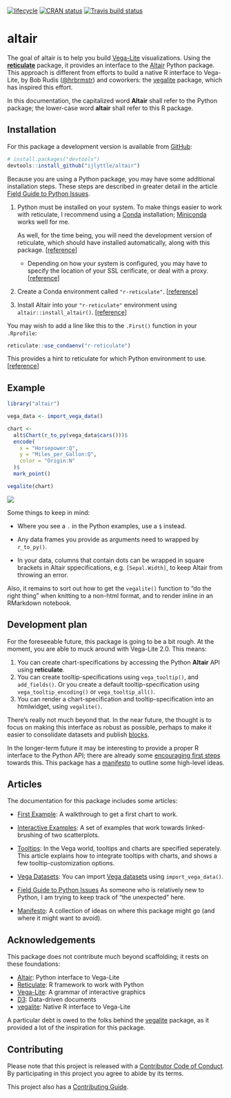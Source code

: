 
<!-- README.md is generated from README.Rmd. Please edit that file -->

[![lifecycle](https://img.shields.io/badge/lifecycle-experimental-orange.svg)](https://www.tidyverse.org/lifecycle/#experimental)
[![CRAN
status](https://www.r-pkg.org/badges/version/altair)](https://cran.r-project.org/package=altair)
[![Travis build
status](https://travis-ci.org/ijlyttle/altair.svg?branch=master)](https://travis-ci.org/ijlyttle/altair)

# altair

The goal of altair is to help you build
[Vega-Lite](https://vega.github.io/vega-lite) visualizations. Using the
[**reticulate**](https://rstudio.github.io/reticulate) package, it
provides an interface to the [Altair](https://altair-viz.github.io)
Python package. This approach is different from efforts to build a
native R interface to Vega-Lite, by Bob Rudis
([@hrbrmstr](https://github.com/hrbrmstr)) and coworkers: the
[vegalite](https://github.com/hrbrmstr/vegalite) package, which has
inspired this effort.

In this documentation, the capitalized word **Altair** shall refer to
the Python package; the lower-case word **altair** shall refer to this R
package.

## Installation

For this package a development version is available from
[GitHub](https://github.com/):

``` r
# install.packages("devtools")
devtools::install_github("ijlyttle/altair")
```

Because you are using a Python package, you may have some additional
installation steps. These steps are described in greater detail in the
article [Field Guide to Python
Issues](https://ijlyttle.github.io/altair/articles/field-guide-python.html).

1.  Python must be installed on your system. To make things easier to
    work with reticulate, I recommend using a
    [Conda](https://conda.io/docs) installation;
    [Miniconda](https://conda.io/docs/user-guide/install/download.html#anaconda-or-miniconda)
    works well for me.
    
    As well, for the time being, you will need the development version
    of reticulate, which should have installed automatically, along with
    this package.
    \[[reference](https://ijlyttle.github.io/altair/articles/field-guide-python.html/#reticulate-python)\]
    
      - Depending on how your system is configured, you may have to
        specify the location of your SSL cerificate, or deal with a
        proxy.
        \[[reference](https://ijlyttle.github.io/altair/articles/field-guide-python.html/#reticulate-python)\]

2.  Create a Conda environment called `"r-reticulate"`.
    \[[reference](https://ijlyttle.github.io/altair/articles/field-guide-python.html/#python-env)\]

3.  Install Altair into your `"r-reticulate"` environment using
    `altair::install_altair()`.
    \[[reference](https://ijlyttle.github.io/altair/articles/field-guide-python.html/#altair)\]

You may wish to add a line like this to the `.First()` function in your
`.Rprofile`:

``` r
reticulate::use_condaenv("r-reticulate")
```

This provides a hint to reticulate for which Python environment to use.
\[[reference](https://rstudio.github.io/reticulate/articles/versions.html#order-of-discovery)\]

## Example

``` r
library("altair")

vega_data <- import_vega_data()

chart <- 
  alt$Chart(r_to_py(vega_data$cars()))$
  encode(
    x = "Horsepower:Q",
    y = "Miles_per_Gallon:Q",
    color = "Origin:N"
  )$
  mark_point()

vegalite(chart)
```

![](man/figures/first-example.png)

Some things to keep in mind:

  - Where you see a `.` in the Python examples, use a `$` instead.

  - Any data frames you provide as arguments need to wrapped by
    `r_to_py()`.

  - In your data, columns that contain dots can be wrapped in square
    brackets in Altair sppecifications, e.g. `[Sepal.Width]`, to keep
    Altair from throwing an error.

Also, it remains to sort out how to get the `vegalite()` function to “do
the right thing” when knitting to a non-html format, and to render
inline in an RMarkdown notebook.

## Development plan

For the foreseeable future, this package is going to be a bit rough. At
the moment, you are able to muck around with Vega-Lite 2.0. This means:

1.  You can create chart-specifications by accessing the Python
    **Altair** API using **reticulate**.
2.  You can create tooltip-specifications using `vega_tooltip()`, and
    `add_fields()`. Or you create a default tooltip-specification using
    `vega_tooltip_encoding()` or `vega_tooltip_all()`.
3.  You can render a chart-specification and tooltip-specification into
    an htmlwidget, using `vegalite()`.

There’s really not much beyond that. In the near future, the thought is
to focus on making this interface as robust as possible, perhaps to make
it easier to consolidate datasets and publish
[blocks](https://bl.ocks.org/).

In the longer-term future it may be interesting to provide a proper R
interface to the Python API; there are already some [encouraging first
steps](https://github.com/ijlyttle/altair/issues/15) towards this. This
package has a
[manifesto](https://ijlyttle.github.io/altair/articles/manifesto.html)
to outline some high-level ideas.

## Articles

The documentation for this package includes some articles:

  - [First
    Example](https://ijlyttle.github.io/altair/articles/first-example.html):
    A walkthrough to get a first chart to work.

  - [Interactive
    Examples](https://ijlyttle.github.io/altair/articles/interactive.html):
    A set of examples that work towards linked-brushing of two
    scatterplots.

  - [Tooltips](https://ijlyttle.github.io/altair/articles/tooltip.html):
    In the Vega world, tooltips and charts are specified seperately.
    This article explains how to integrate tooltips with charts, and
    shows a few tooltip-customization options.

  - [Vega
    Datasets](https://ijlyttle.github.io/altair/articles/vega-datasets.html):
    You can import [Vega
    datasets](https://github.com/altair-viz/vega_datasets) using
    `import_vega_data()`.

  - [Field Guide to Python
    Issues](https://ijlyttle.github.io/altair/articles/field-guide-python.html)
    As someone who is relatively new to Python, I am trying to keep
    track of “the unexpected”
    here.

  - [Manifesto](https://ijlyttle.github.io/altair/articles/manifesto.html):
    A collection of ideas on where this package might go (and where it
    might want to avoid).

## Acknowledgements

This package does not contribute much beyond scaffolding; it rests on
these foundations:

  - [Altair](https://altair-viz.github.io): Python interface to
    Vega-Lite
  - [Reticulate](https://rstudio.github.io/reticulate): R framework to
    work with Python
  - [Vega-Lite](https://vega.github.io/vega-lite): A grammar of
    interactive graphics
  - [D3](https://d3js.org): Data-driven documents
  - [vegalite](https://github.com/hrbrmstr/vegalite): Native R interface
    to Vega-Lite

A particular debt is owed to the folks behind the
[vegalite](https://github.com/hrbrmstr/vegalite) package, as it provided
a lot of the inspiration for this package.

## Contributing

Please note that this project is released with a [Contributor Code of
Conduct](CODE_OF_CONDUCT.md). By participating in this project you agree
to abide by its terms.

This project also has a [Contributing Guide](CONTRIBUTING.md).
